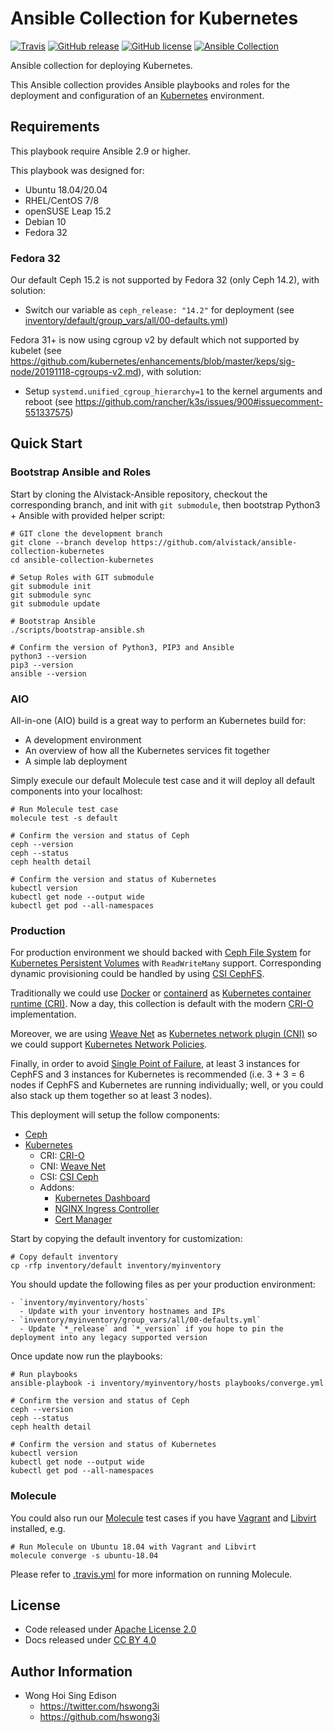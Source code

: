 # Ansible Collection for Kubernetes

[![Travis](https://img.shields.io/travis/com/alvistack/ansible-collection-kubernetes.svg)](https://travis-ci.com/alvistack/ansible-collection-kubernetes)
[![GitHub release](https://img.shields.io/github/release/alvistack/ansible-collection-kubernetes.svg)](https://github.com/alvistack/ansible-collection-kubernetes/releases)
[![GitHub license](https://img.shields.io/github/license/alvistack/ansible-collection-kubernetes.svg)](https://github.com/alvistack/ansible-collection-kubernetes/blob/master/LICENSE)
[![Ansible Collection](https://img.shields.io/badge/galaxy-alvistack.kubernetes-blue.svg)](https://galaxy.ansible.com/alvistack/kubernetes)

Ansible collection for deploying Kubernetes.

This Ansible collection provides Ansible playbooks and roles for the deployment and configuration of an [Kubernetes](https://github.com/kubernetes/kubernetes) environment.

## Requirements

This playbook require Ansible 2.9 or higher.

This playbook was designed for:

  - Ubuntu 18.04/20.04
  - RHEL/CentOS 7/8
  - openSUSE Leap 15.2
  - Debian 10
  - Fedora 32

### Fedora 32

Our default Ceph 15.2 is not supported by Fedora 32 (only Ceph 14.2), with solution:

  - Switch our variable as `ceph_release: "14.2"` for deployment (see [inventory/default/group\_vars/all/00-defaults.yml](inventory/default/group_vars/all/00-defaults.yml))

Fedora 31+ is now using cgroup v2 by default which not supported by kubelet (see <https://github.com/kubernetes/enhancements/blob/master/keps/sig-node/20191118-cgroups-v2.md>), with solution:

  - Setup `systemd.unified_cgroup_hierarchy=1` to the kernel arguments and reboot (see <https://github.com/rancher/k3s/issues/900#issuecomment-551337575>)

## Quick Start

### Bootstrap Ansible and Roles

Start by cloning the Alvistack-Ansible repository, checkout the corresponding branch, and init with `git submodule`, then bootstrap Python3 + Ansible with provided helper script:

    # GIT clone the development branch
    git clone --branch develop https://github.com/alvistack/ansible-collection-kubernetes
    cd ansible-collection-kubernetes
    
    # Setup Roles with GIT submodule
    git submodule init
    git submodule sync
    git submodule update
    
    # Bootstrap Ansible
    ./scripts/bootstrap-ansible.sh
    
    # Confirm the version of Python3, PIP3 and Ansible
    python3 --version
    pip3 --version
    ansible --version

### AIO

All-in-one (AIO) build is a great way to perform an Kubernetes build for:

  - A development environment
  - An overview of how all the Kubernetes services fit together
  - A simple lab deployment

Simply execule our default Molecule test case and it will deploy all default components into your localhost:

    # Run Molecule test case
    molecule test -s default
    
    # Confirm the version and status of Ceph
    ceph --version
    ceph --status
    ceph health detail
    
    # Confirm the version and status of Kubernetes
    kubectl version
    kubectl get node --output wide
    kubectl get pod --all-namespaces

### Production

For production environment we should backed with [Ceph File System](https://docs.ceph.com/docs/master/cephfs/) for [Kubernetes Persistent Volumes](https://kubernetes.io/docs/concepts/storage/persistent-volumes/) with `ReadWriteMany` support. Corresponding dynamic provisioning could be handled by using [CSI CephFS](https://github.com/ceph/ceph-csi).

Traditionally we could use [Docker](https://kubernetes.io/docs/setup/production-environment/container-runtimes/#docker) or [containerd](https://kubernetes.io/docs/setup/production-environment/container-runtimes/#containerd) as [Kubernetes container runtime (CRI)](https://kubernetes.io/blog/2016/12/container-runtime-interface-cri-in-kubernetes/). Now a day, this collection is default with the modern [CRI-O](https://kubernetes.io/docs/setup/production-environment/container-runtimes/#cri-o) implementation.

Moreover, we are using [Weave Net](https://github.com/weaveworks/weave) as [Kubernetes network plugin (CNI)](https://kubernetes.io/docs/concepts/extend-kubernetes/compute-storage-net/network-plugins/) so we could support [Kubernetes Network Policies](https://kubernetes.io/docs/concepts/services-networking/network-policies/).

Finally, in order to avoid [Single Point of Failure](https://en.wikipedia.org/wiki/Single_point_of_failure), at least 3 instances for CephFS and 3 instances for Kubernetes is recommended (i.e. 3 + 3 = 6 nodes if CephFS and Kubernetes are running individually; well, or you could also stack up them together so at least 3 nodes).

This deployment will setup the follow components:

  - [Ceph](https://ceph.io/)
  - [Kubernetes](https://kubernetes.io/)
      - CRI: [CRI-O](https://cri-o.io/)
      - CNI: [Weave Net](https://github.com/weaveworks/weave)
      - CSI: [CSI Ceph](https://github.com/ceph/ceph-csi)
      - Addons:
          - [Kubernetes Dashboard](https://github.com/kubernetes/dashboard)
          - [NGINX Ingress Controller](https://github.com/kubernetes/ingress-nginx)
          - [Cert Manager](https://github.com/jetstack/cert-manager)

Start by copying the default inventory for customization:

    # Copy default inventory
    cp -rfp inventory/default inventory/myinventory

You should update the following files as per your production environment:

    - `inventory/myinventory/hosts`
      - Update with your inventory hostnames and IPs
    - `inventory/myinventory/group_vars/all/00-defaults.yml`
      - Update `*_release` and `*_version` if you hope to pin the deployment into any legacy supported version

Once update now run the playbooks:

    # Run playbooks
    ansible-playbook -i inventory/myinventory/hosts playbooks/converge.yml
    
    # Confirm the version and status of Ceph
    ceph --version
    ceph --status
    ceph health detail
    
    # Confirm the version and status of Kubernetes
    kubectl version
    kubectl get node --output wide
    kubectl get pod --all-namespaces

### Molecule

You could also run our [Molecule](https://molecule.readthedocs.io/en/stable/) test cases if you have [Vagrant](https://www.vagrantup.com/) and [Libvirt](https://libvirt.org/) installed, e.g.

    # Run Molecule on Ubuntu 18.04 with Vagrant and Libvirt
    molecule converge -s ubuntu-18.04

Please refer to [.travis.yml](.travis.yml) for more information on running Molecule.

## License

  - Code released under [Apache License 2.0](LICENSE)
  - Docs released under [CC BY 4.0](http://creativecommons.org/licenses/by/4.0/)

## Author Information

  - Wong Hoi Sing Edison
      - <https://twitter.com/hswong3i>
      - <https://github.com/hswong3i>
